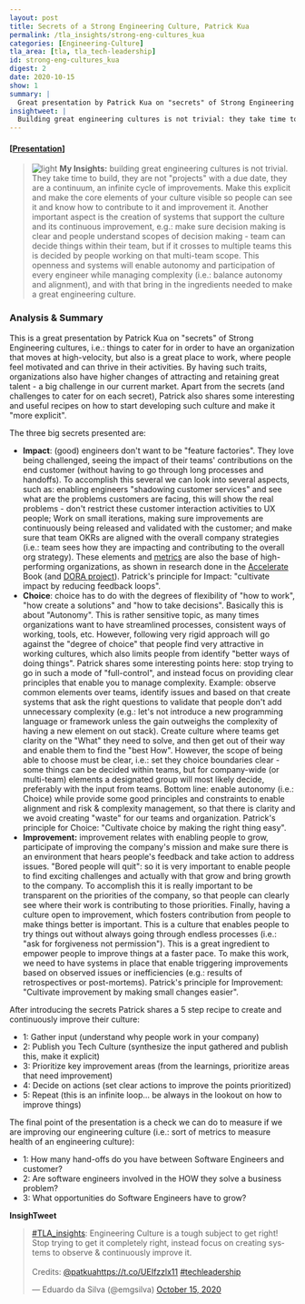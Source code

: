 ```yaml
---
layout: post
title: Secrets of a Strong Engineering Culture, Patrick Kua
permalink: /tla_insights/strong-eng-cultures_kua
categories: [Engineering-Culture]
tla_area: [tla, tla_tech-leadership]
id: strong-eng-cultures_kua
digest: 2
date: 2020-10-15
show: 1
summary: |
  Great presentation by Patrick Kua on "secrets" of Strong Engineering cultures, i.e.: things to cater for in order to have an organization that moves at high-velocity, but also is a great place to work, where people feel motivated and can thrive in their activities. By having such traits, organizations also have higher changes of attracting and retaining great talent - a big challenge in our current market. 
insightweet: |
  Building great engineering cultures is not trivial: they take time to build, they are not "projects" with a due date but are a continuum, an infinite cycle of improvements. Make this explicit and make the core elements of your culture visible so people can see it and know how to contribute to it and improvement it. 
---
```


#### [[Presentation](https://www.infoq.com/presentations/engineering-culture-examples/)]

> ![light](/assets/light-bulb.png) **My Insights:** building great engineering cultures is not trivial. They take time to build, they are not "projects" with a due date, they are a continuum, an infinite cycle of improvements. Make this explicit and make the core elements of your culture visible so people can see it and know how to contribute to it and improvement it. Another important aspect is the creation of systems that support the culture and its continuous improvement, e.g.: make sure decision making is clear and people understand scopes of decision making - team can decide things within their team, but if it crosses to multiple teams this is decided by people working on that multi-team scope. This openness and systems will enable autonomy and participation of every engineer while managing complexity (i.e.: balance autonomy and alignment), and with that bring in the ingredients needed to make a great engineering culture.

### Analysis & Summary

This is a great presentation by Patrick Kua on "secrets" of Strong Engineering cultures, i.e.: things to cater for in order to have an organization that moves at high-velocity, but also is a great place to work, where people feel motivated and can thrive in their activities. By having such traits, organizations also have higher changes of attracting and retaining great talent - a big challenge in our current market. Apart from the secrets (and challenges to cater for on each secret), Patrick also shares some interesting and useful recipes on how to start developing such culture and make it "more explicit".

The three big secrets presented are:

- **Impact**: (good) engineers don't want to be "feature factories". They love being challenged, seeing the impact of their teams' contributions on the end customer (without having to go through long processes and handoffs). To accomplish this several we can look into several aspects, such as: enabling engineers "shadowing customer services" and see what are the problems customers are facing, this will show the real problems - don't restrict these customer interaction activities to UX people; Work on small iterations, making sure improvements are continuously being released and validated with the customer; and make sure that team OKRs are aligned with the overall company strategies (i.e.: team sees how they are impacting and contributing to the overall org strategy). These elements and [metrics](https://www.thoughtworks.com/radar/techniques/four-key-metrics) are also the base of high-performing organizations, as shown in research done in the [Accelerate](https://itrevolution.com/book/accelerate/) Book (and [DORA project](https://www.devops-research.com/research.html)). Patrick's principle for Impact: "cultivate impact by reducing feedback loops".
- **Choice**: choice has to do with the degrees of flexibility of "how to work", "how create a solutions" and "how to take decisions". Basically this is about "Autonomy". This is rather sensitive topic, as many times organizations want to have streamlined processes, consistent ways of working, tools, etc. However, following very rigid approach will go against the "degree of choice" that people find very attractive in working cultures, which also limits people from identify "better ways of doing things". Patrick shares some interesting points here: stop trying to go in such a mode of "full-control", and instead focus on providing clear principles that enable you to manage complexity. Example: observe common elements over teams, identify issues and based on that create systems that ask the right questions to validate that people don't add unnecessary complexity (e.g.: let's not introduce a new programming language or framework unless the gain outweighs the complexity of having a new element on out stack). Create culture where teams get clarity on the "What" they need to solve, and then get out of their way and enable them to find the "best How". However, the scope of being able to choose must be clear, i.e.: set they choice boundaries clear - some things can be decided within teams, but for company-wide (or multi-team) elements a designated group will most likely decide, preferably with the input from teams. Bottom line: enable autonomy (i.e.: Choice) while provide some good principles and constraints to enable alignment and risk & complexity management, so that there is clarity and we avoid creating "waste" for our teams and organization. Patrick's principle for Choice: "Cultivate choice by making the right thing easy".
- **Improvement:** improvement relates with enabling people to grow, participate of improving the company's mission and make sure there is an environment that hears people's feedback and take action to address issues. "Bored people will quit": so it is very important to enable people to find exciting challenges and actually with that grow and bring growth to the company. To accomplish this it is really important to be transparent on the priorities of the company, so that people can clearly see where their work is contributing to those priorities. Finally, having a culture open to improvement, which fosters contribution from people to make things better is important. This is a culture that enables people to try things out without always going through endless processes (i.e.: "ask for forgiveness not permission"). This is a great ingredient to empower people to improve things at a faster pace. To make this work, we need to have systems in place that enable triggering improvements based on observed issues or inefficiencies (e.g.: results of retrospectives or post-mortems). Patrick's principle for Improvement: "Cultivate improvement by making small changes easier".

After introducing the secrets Patrick shares a 5 step recipe to create and continuously improve their culture:

- 1: Gather input (understand why people work in your company)
- 2: Publish you Tech Culture (synthesize the input gathered and publish this, make it explicit)
- 3: Prioritize key improvement areas (from the learnings, prioritize areas that need improvement)
- 4: Decide on actions (set clear actions to improve the points prioritized)
- 5: Repeat (this is an infinite loop... be always in the lookout on how to improve things)

The final point of the presentation is a check we can do to measure if we are improving our engineering culture (i.e.: sort of metrics to measure health of an engineering culture):

- 1: How many hand-offs do you have between Software Engineers and customer?
- 2: Are software engineers involved in the HOW they solve a business problem?
- 3: What opportunities do Software Engineers have to grow?

**InsighTweet**

<blockquote class="twitter-tweet"><p lang="en" dir="ltr"><a href="https://twitter.com/hashtag/TLA_insights?src=hash&amp;ref_src=twsrc%5Etfw">#TLA_insights</a>: Engineering Culture is a tough subject to get right! Stop trying to get it completely right, instead focus on creating systems to observe &amp; continuously improve it. <br><br>Credits: <a href="https://twitter.com/patkua?ref_src=twsrc%5Etfw">@patkua</a><a href="https://t.co/UEIfzzlx11">https://t.co/UEIfzzlx11</a> <a href="https://twitter.com/hashtag/techleadership?src=hash&amp;ref_src=twsrc%5Etfw">#techleadership</a></p>&mdash; Eduardo da Silva (@emgsilva) <a href="https://twitter.com/emgsilva/status/1316829833704415232?ref_src=twsrc%5Etfw">October 15, 2020</a></blockquote> <script async src="https://platform.twitter.com/widgets.js" charset="utf-8"></script>
